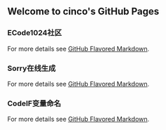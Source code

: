 ## Welcome to cinco's GitHub Pages

### ECode1024社区

For more details see [GitHub Flavored Markdown](http://www.xinke.org.cn).

### Sorry在线生成

For more details see [GitHub Flavored Markdown](http://sorry.xinke.org.cn).

### CodeIF变量命名

For more details see [GitHub Flavored Markdown](http://codeif.xinke.org.cn).
